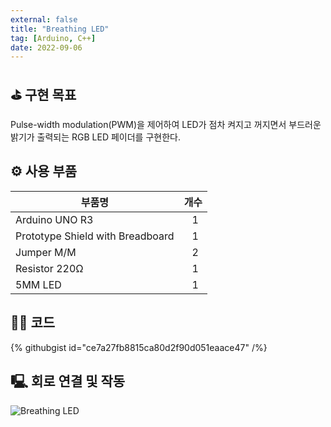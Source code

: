 ```yaml
---
external: false
title: "Breathing LED"
tag: [Arduino, C++]
date: 2022-09-06
---
```


## ⛳️ 구현 목표

Pulse-width modulation(PWM)을 제어하여 LED가 점차 켜지고 꺼지면서 부드러운 밝기가 출력되는 RGB LED 페이더를 구현한다.

## ⚙️ 사용 부품

|부품명|개수|
|------|---|
|Arduino UNO R3|&nbsp;&nbsp;&nbsp;1|
|Prototype Shield with Breadboard|&nbsp;&nbsp;&nbsp;1|
|Jumper M/M|&nbsp;&nbsp;&nbsp;2|
|Resistor 220Ω|&nbsp;&nbsp;&nbsp;1|
|5MM LED|&nbsp;&nbsp;&nbsp;1|

## 👨‍💻 코드

{% githubgist id="ce7a27fb8815ca80d2f90d051eaace47" /%}

## 🖳 회로 연결 및 작동

![Breathing LED](/images/video/Breathing-LED.gif)
